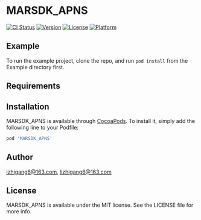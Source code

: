 # MARSDK_APNS

[![CI Status](https://img.shields.io/travis/izhigang6@163.com/MARSDK_APNS.svg?style=flat)](https://travis-ci.org/izhigang6@163.com/MARSDK_APNS)
[![Version](https://img.shields.io/cocoapods/v/MARSDK_APNS.svg?style=flat)](https://cocoapods.org/pods/MARSDK_APNS)
[![License](https://img.shields.io/cocoapods/l/MARSDK_APNS.svg?style=flat)](https://cocoapods.org/pods/MARSDK_APNS)
[![Platform](https://img.shields.io/cocoapods/p/MARSDK_APNS.svg?style=flat)](https://cocoapods.org/pods/MARSDK_APNS)

## Example

To run the example project, clone the repo, and run `pod install` from the Example directory first.

## Requirements

## Installation

MARSDK_APNS is available through [CocoaPods](https://cocoapods.org). To install
it, simply add the following line to your Podfile:

```ruby
pod 'MARSDK_APNS'
```

## Author

izhigang6@163.com, lizhigang6@163.com

## License

MARSDK_APNS is available under the MIT license. See the LICENSE file for more info.
